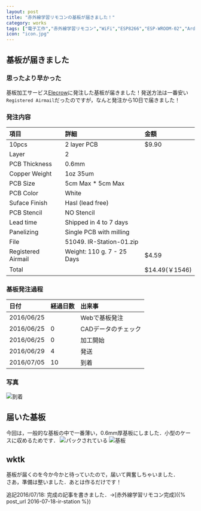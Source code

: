 ```yaml
---
layout: post
title: "赤外線学習リモコンの基板が届きました！"
category: works
tags: ["電子工作","赤外線学習リモコン","WiFi","ESP8266","ESP-WROOM-02","Arduino","IR-Station","基板","KiCad"]
icon: "icon.jpg"
---
```


## 基板が届きました

### 思ったより早かった

基板加工サービス[Elecrow](http://www.elecrow.com/)に発注した基板が届きました！発送方法は一番安い`Registered Airmail`だったのですが，なんと発注から10日で届きました！
<!--more-->

### 発注内容

|項目				|詳細						|金額			|
|:------------------|:--------------------------|:--------------|
|10pcs				|2 layer PCB				|$9.90			|
|Layer				|2							|				|
|PCB Thickness		|0.6mm						|				|
|Copper Weight		|1oz 35um					|				|
|PCB Size			|5cm Max * 5cm Max			|				|
|PCB Color			|White						|				|
|Suface Finish		|Hasl (lead free)			|				|
|PCB Stencil		|NO Stencil					|				|
|Lead time			|Shipped in 4 to 7 days		|				|
|Panelizing			|Single PCB with milling	|				|
|File				|51049. IR-Station-01.zip	|				|
|Registered Airmail	|Weight: 110 g. 7 - 25 Days	|$4.59			|
|Total				|							|$14.49(￥1546)	|

### 基板発注過程

|日付		|経過日数	|出来事					|
|:----------|:----------|:----------------------|
|2016/06/25	|			|Webで基板発注			|
|2016/06/25	|0			|CADデータのチェック	|
|2016/06/25	|0			|加工開始				|
|2016/06/29	|4			|発送					|
|2016/07/05	|10			|到着					|

### 写真

![到着](recv.jpg)

## 届いた基板

今回は，一般的な基板の中で一番薄い，0.6mm厚基板にしました．小型のケースに収めるためです．
![パックされている](pack.jpg)
![基板](board.jpg)

## wktk

基板が届くのを今か今かと待っていたので，届いて興奮しちゃいました．  
さあ，準備は整いました．あとは作るだけです！

追記2016/07/18: 完成の記事を書きました．→[赤外線学習リモコン完成]({% post_url 2016-07-18-ir-station %})
